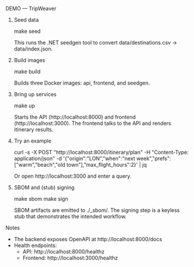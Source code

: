 DEMO — TripWeaver

1) Seed data

   make seed

   This runs the .NET seedgen tool to convert data/destinations.csv → data/index.json.

2) Build images

   make build

   Builds three Docker images: api, frontend, and seedgen.

3) Bring up services

   make up

   Starts the API (http://localhost:8000) and frontend (http://localhost:3000). The frontend talks to the API and renders itinerary results.

4) Try an example

   curl -s -X POST "http://localhost:8000/itinerary/plan" -H "Content-Type: application/json" -d '{"origin":"LON","when":"next week","prefs":["warm","beach","old town"],"max_flight_hours":2}' | jq

   Or open http://localhost:3000 and enter a query.

5) SBOM and (stub) signing

   make sbom
   make sign

   SBOM artifacts are emitted to ./_sbom/. The signing step is a keyless stub that demonstrates the intended workflow.

Notes

- The backend exposes OpenAPI at http://localhost:8000/docs
- Health endpoints:
  - API: http://localhost:8000/healthz
  - Frontend: http://localhost:3000/healthz
